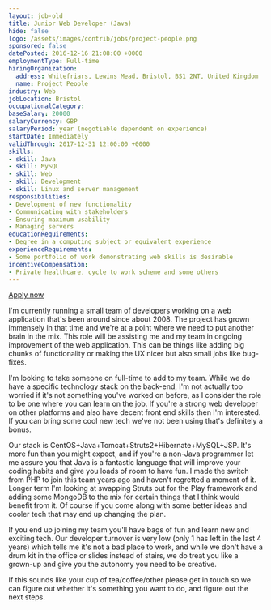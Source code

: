```yaml
---
layout: job-old
title: Junior Web Developer (Java)
hide: false
logo: /assets/images/contrib/jobs/project-people.png
sponsored: false
datePosted: 2016-12-16 21:08:00 +0000
employmentType: Full-time
hiringOrganization:
  address: Whitefriars, Lewins Mead, Bristol, BS1 2NT, United Kingdom
  name: Project People
industry: Web
jobLocation: Bristol
occupationalCategory:
baseSalary: 20000
salaryCurrency: GBP
salaryPeriod: year (negotiable dependent on experience)
startDate: Immediately
validThrough: 2017-12-31 12:00:00 +0000
skills:
- skill: Java
- skill: MySQL
- skill: Web
- skill: Development
- skill: Linux and server management
responsibilities:
- Development of new functionality
- Communicating with stakeholders
- Ensuring maximum usability
- Managing servers
educationRequirements:
- Degree in a computing subject or equivalent experience
experienceRequirements:
- Some portfolio of work demonstrating web skills is desirable
incentiveCompensation:
- Private healthcare, cycle to work scheme and some others
---
```

[Apply now](mailto:ryan.williams@projectpeople.com)

I'm currently running a small team of developers working on a web application that's been around since about 2008. The project has grown immensely in that time and we're at a point where we need to put another brain in the mix. This role will be assisting me and my team in ongoing improvement of the web application. This can be things like adding big chunks of functionality or making the UX nicer but also small jobs like bug-fixes.

I'm looking to take someone on full-time to add to my team. While we do have a specific technology stack on the back-end, I'm not actually too worried if it's not something you've worked on before, as I consider the role to be one where you can learn on the job. If you're a strong web developer on other platforms and also have decent front end skills then I'm interested. If you can bring some cool new tech we've not been using that's definitely a bonus.

Our stack is CentOS+Java+Tomcat+Struts2+Hibernate+MySQL+JSP. It's more fun than you might expect, and if you're a non-Java programmer let me assure you that Java is a fantastic language that will improve your coding habits and give you loads of room to have fun. I made the switch from PHP to join this team years ago and haven't regretted a moment of it. Longer term I'm looking at swapping Struts out for the Play framework and adding some MongoDB to the mix for certain things that I think would benefit from it. Of course if you come along with some better ideas and cooler tech that may end up changing the plan.

If you end up joining my team you'll have bags of fun and learn new and exciting tech. Our developer turnover is very low (only 1 has left in the last 4 years) which tells me it's not a bad place to work, and while we don't have a drum kit in the office or slides instead of stairs, we do treat you like a grown-up and give you the autonomy you need to be creative.

If this sounds like your cup of tea/coffee/other please get in touch so we can figure out whether it's something you want to do, and figure out the next steps.
